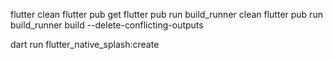 
flutter clean
flutter pub get
flutter pub run build_runner clean
flutter pub run build_runner build --delete-conflicting-outputs



dart run flutter_native_splash:create


    